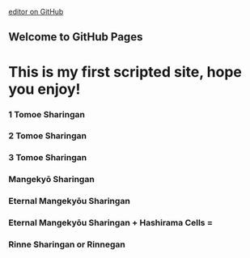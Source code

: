 [editor on GitHub](https://github.com/Beta-Y3N/nodegit/edit/gh-pages/index.md)
## Welcome to GitHub Pages

# This is my first scripted site, hope you enjoy!

### 1 Tomoe Sharingan
### 2 Tomoe Sharingan
### 3 Tomoe Sharingan
### Mangekyō Sharingan
### Eternal Mangekyōu Sharingan
### Eternal Mangekyōu Sharingan + Hashirama Cells = 
### Rinne Sharingan or Rinnegan



